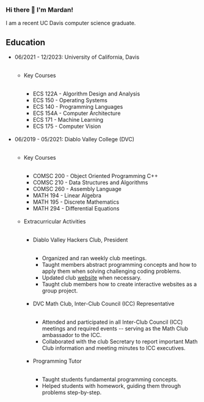 
<!--
**Mardan21/Mardan21** is a ✨ _special_ ✨ repository because its `README.md` (this file) appears on your GitHub profile.

Here are some ideas to get you started:

- 🔭 I’m currently working on ...
- 🌱 I’m currently learning ...
- 👯 I’m looking to collaborate on ...
- 🤔 I’m looking for help with ...
- 💬 Ask me about ...
- 📫 How to reach me: ...
- 😄 Pronouns: ...
- ⚡ Fun fact: ...
-->

### Hi there 👋 I'm Mardan!

I am a recent UC Davis computer
science graduate. 

## Education
<ul>
  <li>06/2021 - 12/2023: University of California, Davis</li>
  <br>
  <ul>
    <li>Key Courses</li>
    <br>
    <ul>
      <li>ECS 122A - Algorithm Design and Analysis</li>
      <li>ECS 150 - Operating Systems</li>
      <li>ECS 140 - Programming Languages</li>
      <li>ECS 154A - Computer Architecture</li>
      <li>ECS 171 - Machine Learning</li>
      <li>ECS 175 - Computer Vision</li>
    </ul>
  </ul>
  <br>
  <li>06/2019 - 05/2021: Diablo Valley College (DVC)</li>
  <br>
  <ul>
    <li>Key Courses</li>
    <br>
    <ul>
      <li>COMSC 200 - Object Oriented Programming C++</li>
      <li>COMSC 210 - Data Structures and Algorithms</li>
      <li>COMSC 260 - Assembly Language</li>
      <li>MATH 194 - Linear Algebra</li>
      <li>MATH 195 - Discrete Mathematics</li>
      <li>MATH 294 - Differential Equations</li>
    </ul>
    <br>
    <li>Extracurricular Activities</li>
    <br>
    <ul>
      <li>Diablo Valley Hackers Club, President</li>
      <br>
      <ul>
        <li>Organized and ran weekly club meetings.</li>
        <li>Taught members abstract programming concepts and how to apply
        them when solving challenging coding problems.</li>
        <li>Updated club <a href="http://www.dvhackers.com/">website</a> when
        necessary.</li>
        <li>Taught club members how to create interactive websites as a group
        project.</li>
      </ul>
      <br>
      <li>DVC Math Club, Inter-Club Council (ICC) Representative</li>
      <br>
      <ul>
        <li>Attended and participated in all Inter-Club Council (ICC) meetings
        and required events -- serving as the Math Club ambassador to the ICC.</li>
        <li>Collaborated with the club Secretary to report important Math Club
        information and meeting minutes to ICC executives.</li>
      </ul>
      <br>
      <li>Programming Tutor</li>
      <br>
      <ul>
        <li>Taught students fundamental programming concepts.</li>
        <li>Helped students with homework, guiding them through
        problems step-by-step.</li>
      </ul>
    </ul>
  </ul>
</ul>
